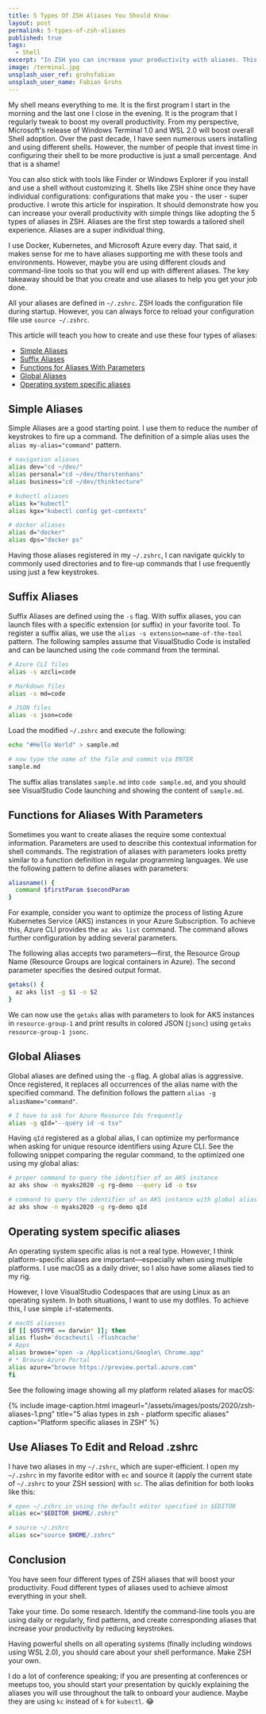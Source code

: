 ```yaml
---
title: 5 Types Of ZSH Aliases You Should Know
layout: post
permalink: 5-types-of-zsh-aliases
published: true
tags: 
  - Shell
excerpt: "In ZSH you can increase your productivity with aliases. This post explains 5 types of aliases that you should know. Boost your shell productivity now and make ZSH your own"
image: /terminal.jpg
unsplash_user_ref: grohsfabian
unsplash_user_name: Fabian Grohs
---
```


My shell means everything to me. It is the first program I start in the morning and the last one I close in the evening. It is the program that I regularly tweak to boost my overall productivity. From my perspective, Microsoft's release of Windows Terminal 1.0 and WSL 2.0 will boost overall Shell adoption. Over the past decade, I have seen numerous users installing and using different shells. However, the number of people that invest time in configuring their shell to be more productive is just a small percentage. And that is a shame!

You can also stick with tools like Finder or Windows Explorer if you install and use a shell without customizing it. Shells like ZSH shine once they have individual configurations: configurations that make you - the user - super productive. I wrote this article for inspiration. It should demonstrate how you can increase your overall productivity with simple things like adopting the 5 types of aliases in ZSH. Aliases are the first step towards a tailored shell experience. Aliases are a super individual thing.

I use Docker, Kubernetes, and Microsoft Azure every day.  That said, it makes sense for me to have aliases supporting me with these tools and environments. However, maybe you are using different clouds and command-line tools so that you will end up with different aliases. The key takeaway should be that you create and use aliases to help you get your job done.

All your aliases are defined in `~/.zshrc`. ZSH loads the configuration file during startup. However, you can always force to reload your configuration file use `source ~/.zshrc`.

This article will teach you how to create and use these four types of aliases:

- [Simple Aliases](#simple-aliases)
- [Suffix Aliases](#suffix-aliases)
- [Functions for Aliases With Parameters](#functions-for-aliases-with-parameters)
- [Global Aliases](#global-aliases)
- [Operating system specific aliases](#operating-system-specific-aliases)

## Simple Aliases

Simple Aliases are a good starting point. I use them to reduce the number of keystrokes to fire up a command. The definition of a simple alias uses the `alias my-alias="command"` pattern.  

```bash
# navigation aliases
alias dev="cd ~/dev/"
alias personal="cd ~/dev/thorstenhans"
alias business="cd ~/dev/thinktecture"

# kubectl aliases
alias k="kubectl"
alias kgx="kubectl config get-contexts"

# docker aliases
alias d="docker"
alias dps="docker ps"

```

Having those aliases registered in my `~/.zshrc`, I can navigate quickly to commonly used directories and to fire-up commands that I use frequently using just a few keystrokes.

## Suffix Aliases

Suffix Aliases are defined using the `-s` flag. With suffix aliases, you can launch files with a specific extension (or suffix) in your favorite tool. To register a suffix alias, we use the `alias -s extension=name-of-the-tool` pattern. The following samples assume that VisualStudio Code is installed and can be launched using the `code` command from the terminal.

```bash
# Azure CLI files
alias -s azcli=code

# Markdown files
alias -s md=code

# JSON files
alias -s json=code

```

Load the modified `~/.zshrc` and execute the following:

```bash
echo "#Hello World" > sample.md

# now type the name of the file and commit via ENTER
sample.md

```

The suffix alias translates `sample.md` into `code sample.md`, and you should see VisualStudio Code launching and showing the content of `sample.md`.

## Functions for Aliases With Parameters

Sometimes you want to create aliases the require some contextual information. Parameters are used to describe this contextual information for shell commands. The registration of aliases with parameters looks pretty similar to a function definition in regular programming languages. We use the following pattern to define aliases with parameters:

```bash
aliasname() {
  command $firstParam $secondParam
}
```

For example, consider you want to optimize the process of listing Azure Kubernetes Service (AKS) instances in your Azure Subscription. To achieve this, Azure CLI provides the `az aks list` command. The command allows further configuration by adding several parameters. 

The following alias accepts two parameters—first, the Resource Group Name (Resource Groups are logical containers in Azure). The second parameter specifies the desired output format.

```bash
getaks() {
  az aks list -g $1 -o $2
}

```

We can now use the `getaks` alias with parameters to look for AKS instances in `resource-group-1` and print results in colored JSON (`jsonc`) using `getaks resource-group-1 jsonc`.

## Global Aliases

Global aliases are defined using the `-g` flag. A global alias is aggressive. Once registered, it replaces all occurrences of the alias name with the specified command. The definition follows the pattern `alias -g aliasName="command"`.

```bash
# I have to ask for Azure Resource Ids frequently
alias -g qId="--query id -o tsv"

```

Having `qId` registered as a global alias, I can optimize my performance when asking for unique resource identifiers using Azure CLI. See the following snippet comparing the regular command, to the optimized one using my global alias:

```bash
# proper command to query the identifier of an AKS instance
az aks show -n myaks2020 -g rg-demo --query id -o tsv

# command to query the identifier of an AKS instance with global alias
az aks show -n myaks2020 -g rg-demo qId
```

## Operating system specific aliases

An operating system specific alias is not a real type. However, I think platform-specific aliases are important—especially when using multiple platforms. I use macOS as a daily driver, so I also have some aliases tied to my rig. 

However, I love VisualStudio Codespaces that are using Linux as an operating system. In both situations, I want to use my dotfiles. To achieve this, I use simple `if`-statements.

```bash
# macOS aliasses
if [[ $OSTYPE == darwin* ]]; then
alias flush='dscacheutil -flushcache'
# Apps
alias browse="open -a /Applications/Google\ Chrome.app"
# * Browse Azure Portal
alias azure="browse https://preview.portal.azure.com"
fi

```

See the following image showing all my platform related aliases for macOS:

{% include image-caption.html imageurl="/assets/images/posts/2020/zsh-aliases-1.png"
title="5 alias types in zsh - platform specific aliases" caption="Platform specific aliases in ZSH" %}

## Use Aliases To Edit and Reload .zshrc <!-- omit in toc -->

I have two aliases in my `~/.zshrc`, which are super-efficient. I open my `~/.zshrc` in my favorite editor with `ec` and source it (apply the current state of `~/.zshrc` to your ZSH session) with `sc`. The alias definition for both looks like this:

```bash
# open ~/.zshrc in using the default editor specified in $EDITOR
alias ec="$EDITOR $HOME/.zshrc"

# source ~/.zshrc
alias sc="source $HOME/.zshrc"

```

## Conclusion <!-- omit in toc -->

You have seen four different types of ZSH aliases that will boost your productivity. Foud different types of aliases used to achieve almost everything in your shell.

Take your time. Do some research. Identify the command-line tools you are using daily or regularly, find patterns, and create corresponding aliases that increase your productivity by reducing keystrokes.

Having powerful shells on all operating systems (finally including windows using WSL 2.0), you should care about your shell performance. Make ZSH your own.

I do a lot of conference speaking; if you are presenting at conferences or meetups too, you should start your presentation by quickly explaining the aliases you will use throughout the talk to onboard your audience. Maybe they are using `kc` instead of `k` for `kubectl`. 😂
